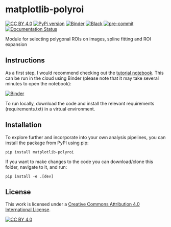# matplotlib-polyroi

[![CC BY 4.0][cc-by-shield]][cc-by]
[![PyPi version](https://badgen.net/pypi/v/matplotlib-polyroi/)](https://pypi.org/project/matplotlib-polyroi)
[![Binder](https://mybinder.org/badge_logo.svg)](https://mybinder.org/v2/gh/tsmbland/matplotlib-polyroi/HEAD?filepath=%2Fscripts/Demonstration.ipynb)
[![Black](https://img.shields.io/badge/code%20style-black-000000.svg)](https://github.com/psf/black)
[![pre-commit](https://img.shields.io/badge/pre--commit-enabled-brightgreen?logo=pre-commit&logoColor=white)](https://github.com/pre-commit/pre-commit)
[![Documentation Status](https://readthedocs.org/projects/matplotlib-polyroi/badge/?version=latest)](https://matplotlib-polyroi.readthedocs.io/en/latest/?badge=latest)

Module for selecting polygonal ROIs on images, spline fitting and ROI expansion

## Instructions

As a first step, I would recommend checking out the [tutorial notebook](https://nbviewer.org/github/tsmbland/matplotlib-polyroi/blob/master/scripts/Demonstration.ipynb). This can be run in the cloud using Binder (please note that it may take several minutes to open the notebook):

[![Binder](https://mybinder.org/badge_logo.svg)](https://mybinder.org/v2/gh/tsmbland/matplotlib-polyroi/HEAD?filepath=%2Fscripts/Demonstration.ipynb)

To run locally, download the code and install the relevant requirements (requirements.txt) in a virtual environment.

## Installation

To explore further and incorporate into your own analysis pipelines, you can install the package from PyPI using pip:

    pip install matplotlib-polyroi

If you want to make changes to the code you can download/clone this folder, navigate to it, and run:

    pip install -e .[dev]

## License

This work is licensed under a
[Creative Commons Attribution 4.0 International License][cc-by].

[![CC BY 4.0][cc-by-image]][cc-by]

[cc-by]: http://creativecommons.org/licenses/by/4.0/
[cc-by-image]: https://i.creativecommons.org/l/by/4.0/88x31.png
[cc-by-shield]: https://img.shields.io/badge/License-CC%20BY%204.0-lightgrey.svg
